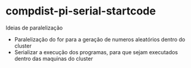 # compdist-pi-serial-startcode

Ideias de paralelização

- Paralelização do for para a geração de numeros aleatórios dentro do cluster
- Serializar a execução dos programas, para que sejam executados dentro das maquinas do cluster